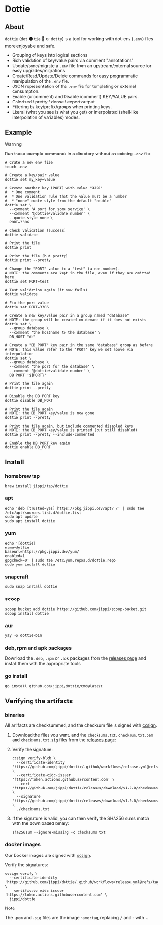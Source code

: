 # Dottie

## About

`dottie` (`dot` ⚫ `tie` 👔 or `dotty`) is a tool for working with dot-env (`.env`) files more enjoyable and safe.

* Grouping of keys into logical sections
* Rich validation of key/value pairs via comment "annotations"
* Update/sync/migrate a `.env` file from an upstream/external source for easy upgrades/migrations.
* Create/Read/Update/Delete commands for easy programmatic manipulation of the `.env` file.
* JSON representation of the `.env` file for templating or external consumption.
* Enable (uncomment) and Disable (comment) KEY/VALUE pairs.
* Colorized / pretty / dense / export output.
* Filtering by key/prefix/groups when printing keys.
* Literal (what you see is what you get) or interpolated (shell-like interpolation of variables) modes.

## Example

> [!WARNING]
> Run these example commands in a directory without an existing `.env` file

```shell
# Crate a new env file
touch .env

# Create a key/pair value
dottie set my_key=value

# Create another key (PORT) with value "3306"
#  * One comment
#  * One validation rule that the value must be a number
#  * "none" quote style from the default "double"
dottie set \
  --comment 'A port for some service' \
  --comment '@dottie/validate number' \
  --quote-style none \
  PORT=3306

# Check validation (success)
dottie validate

# Print the file
dottie print

# Print the file (but pretty)
dottie print --pretty

# Change the "PORT" value to a "test" (a non-number).
# NOTE: the comments are kept in the file, even if they are omitted here
dottie set PORT=test

# Test validation again (it now fails)
dottie validate

# Fix the port value
dottie set PORT=3306

# Create a new key/value pair in a group named "database"
# NOTE: the group will be created on-demand if it does not exists
dottie set \
  --group database \
  --comment 'the hostname to the database' \
  DB_HOST "db"

# Create a "DB_PORT" key pair in the same "database" group as before
# NOTE: this value refer to the 'PORT' key we set above via interpolation
dottie set \
  --group database \
  --comment 'the port for the database' \
  --comment '@dottie/validate number' \
  DB_PORT '${PORT}'

# Print the file again
dottie print --pretty

# Disable the DB_PORT key
dottie disable DB_PORT

# Print the file again
# NOTE: the DB_PORT key/value is now gone
dottie print --pretty

# Print the file again, but include commented disabled keys
# NOTE: the DB_PORT key/value is printed (but still disabled)
dottie print --pretty --include-commented

# Enable the DB_PORT key again
dottie enable DB_PORT
```

## Install

### homebrew tap

```shell
brew install jippi/tap/dottie
```

### apt

```shell
echo 'deb [trusted=yes] https://pkg.jippi.dev/apt/ /' | sudo tee /etc/apt/sources.list.d/dottie.list
sudo apt update
sudo apt install dottie
```

### yum

```shell
echo '[dottie]
name=dottie
baseurl=https://pkg.jippi.dev/yum/
enabled=1
gpgcheck=0' | sudo tee /etc/yum.repos.d/dottie.repo
sudo yum install dottie
```

### snapcraft

```shell
sudo snap install dottie
```

### scoop

```shell
scoop bucket add dottie https://github.com/jippi/scoop-bucket.git
scoop install dottie
```

### aur

```shell
yay -S dottie-bin
```

### deb, rpm and apk packages

Download the `.deb`, `.rpm` or `.apk` packages from the [releases page](https://github.com/jippi/dottie/releases) and install them with the appropriate tools.

### go install

```shell
go install github.com/jippi/dottie/cmd@latest
```

## Verifying the artifacts

### binaries

All artifacts are checksummed, and the checksum file is signed with [cosign](https://github.com/sigstore/cosign).

1. Download the files you want, and the `checksums.txt`, `checksum.txt.pem` and `checksums.txt.sig` files from the [releases page](https://github.com/jippi/dottie/releases):
2. Verify the signature:

    ```shell
    cosign verify-blob \
      --certificate-identity 'https://github.com/jippi/dottie/.github/workflows/release.yml@refs/tags/v1.0.0' \
      --certificate-oidc-issuer 'https://token.actions.githubusercontent.com' \
      --cert 'https://github.com/jippi/dottie/releases/download/v1.0.0/checksums.txt.pem' \
      --signature 'https://github.com/jippi/dottie/releases/download/v1.0.0/checksums.txt.sig' \
      ./checksums.txt
    ```

3. If the signature is valid, you can then verify the SHA256 sums match with the downloaded binary:

    ```shell
    sha256sum --ignore-missing -c checksums.txt
    ```

### docker images

Our Docker images are signed with [cosign](https://github.com/sigstore/cosign).

Verify the signatures:

```shell
cosign verify \
  --certificate-identity 'https://github.com/jippi/dottie/.github/workflows/release.yml@refs/tags/v1.0.0' \
  --certificate-oidc-issuer 'https://token.actions.githubusercontent.com' \
  jippi/dottie
```

> [!NOTE]
> The `.pem` and `.sig` files are the image `name:tag`, replacing `/` and `:` with `-`.
